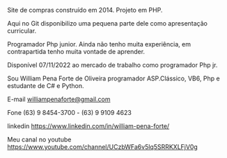 Site de compras construído em 2014.
Projeto em PHP.

Aqui no Git disponibilizo uma pequena parte dele como apresentação curricular.

Programador Php junior. Ainda não tenho muita experiência, em contrapartida tenho muita vontade de aprender. 

Disponível 07/11/2022 ao mercado de trabalho como programador Php jr.

Sou William Pena Forte de Oliveira programador ASP.Clássico, VB6, Php e estudante de C# e Python.

E-mail williampenaforte@gmail.com

Fone (63) 9 8454-3700 - (63) 9 9109 4623

linkedin https://www.linkedin.com/in/william-pena-forte/

Meu canal no youtube https://www.youtube.com/channel/UCzbWFa6v5lq5SRRKXLFjV0g

 
 
 
 

